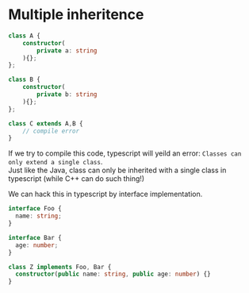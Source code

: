 # Multiple inheritence

```ts
class A {
    constructor(
        private a: string
    ){};
};

class B {
    constructor(
        private b: string
    ){};
};

class C extends A,B {
    // compile error
}
```

If we try to compile this code, typescript will yeild an error: `Classes can only extend a single class`.  
Just like the Java, class can only be inherited with a single class in typescript (while C++ can do such thing!)

We can hack this in typescript by interface implementation.

```ts
interface Foo {
  name: string;
}

interface Bar {
  age: number;
}

class Z implements Foo, Bar {
  constructor(public name: string, public age: number) {}
}
```
